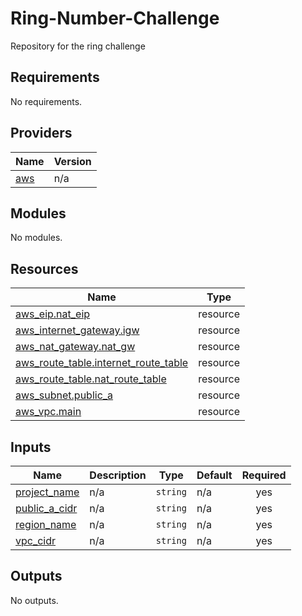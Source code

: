 # Ring-Number-Challenge
Repository for the ring challenge

<!-- BEGIN_TF_DOCS -->
## Requirements

No requirements.

## Providers

| Name | Version |
|------|---------|
| <a name="provider_aws"></a> [aws](#provider\_aws) | n/a |

## Modules

No modules.

## Resources

| Name | Type |
|------|------|
| [aws_eip.nat_eip](https://registry.terraform.io/providers/hashicorp/aws/latest/docs/resources/eip) | resource |
| [aws_internet_gateway.igw](https://registry.terraform.io/providers/hashicorp/aws/latest/docs/resources/internet_gateway) | resource |
| [aws_nat_gateway.nat_gw](https://registry.terraform.io/providers/hashicorp/aws/latest/docs/resources/nat_gateway) | resource |
| [aws_route_table.internet_route_table](https://registry.terraform.io/providers/hashicorp/aws/latest/docs/resources/route_table) | resource |
| [aws_route_table.nat_route_table](https://registry.terraform.io/providers/hashicorp/aws/latest/docs/resources/route_table) | resource |
| [aws_subnet.public_a](https://registry.terraform.io/providers/hashicorp/aws/latest/docs/resources/subnet) | resource |
| [aws_vpc.main](https://registry.terraform.io/providers/hashicorp/aws/latest/docs/resources/vpc) | resource |

## Inputs

| Name | Description | Type | Default | Required |
|------|-------------|------|---------|:--------:|
| <a name="input_project_name"></a> [project\_name](#input\_project\_name) | n/a | `string` | n/a | yes |
| <a name="input_public_a_cidr"></a> [public\_a\_cidr](#input\_public\_a\_cidr) | n/a | `string` | n/a | yes |
| <a name="input_region_name"></a> [region\_name](#input\_region\_name) | n/a | `string` | n/a | yes |
| <a name="input_vpc_cidr"></a> [vpc\_cidr](#input\_vpc\_cidr) | n/a | `string` | n/a | yes |

## Outputs

No outputs.
<!-- END_TF_DOCS -->